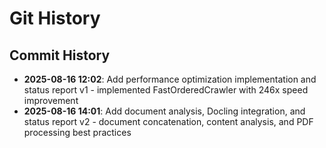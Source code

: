 # Git History

## Commit History

- **2025-08-16 12:02**: Add performance optimization implementation and status report v1 - implemented FastOrderedCrawler with 246x speed improvement
- **2025-08-16 14:01**: Add document analysis, Docling integration, and status report v2 - document concatenation, content analysis, and PDF processing best practices